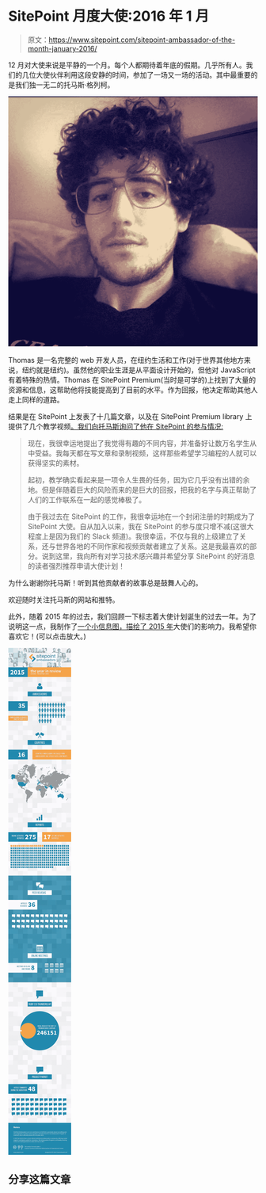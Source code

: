# SitePoint 月度大使:2016 年 1 月

> 原文：<https://www.sitepoint.com/sitepoint-ambassador-of-the-month-january-2016/>

12 月对大使来说是平静的一个月。每个人都期待着年底的假期。几乎所有人。我们的几位大使伙伴利用这段安静的时间，参加了一场又一场的活动。其中最重要的是我们独一无二的托马斯·格列柯。

![Thomas Greco](img/f64bd5fff4558778f555e7eac8ffb38d.png)

Thomas 是一名完整的 web 开发人员，在纽约生活和工作(对于世界其他地方来说，纽约就是纽约)。虽然他的职业生涯是从平面设计开始的，但他对 JavaScript 有着特殊的热情。Thomas 在 SitePoint Premium(当时是可学的)上找到了大量的资源和信息，这帮助他将技能提高到了目前的水平。作为回报，他决定帮助其他人走上同样的道路。

结果是在 SitePoint 上发表了十几篇文章，以及在 SitePoint Premium library 上提供了几个教学视频[。我们向托马斯询问了他在 SitePoint 的参与情况:](https://www.sitepoint.com/premium/users/thomasjosephgreco722)

> 现在，我很幸运地提出了我觉得有趣的不同内容，并准备好让数万名学生从中受益。我每天都在写文章和录制视频，这样那些希望学习编程的人就可以获得坚实的素材。
> 
> 起初，教学确实看起来是一项令人生畏的任务，因为它几乎没有出错的余地。但是伴随着巨大的风险而来的是巨大的回报，把我的名字与真正帮助了人们的工作联系在一起的感觉棒极了。
> 
> 由于我过去在 SitePoint 的工作，我很幸运地在一个封闭注册的时期成为了 SitePoint 大使。自从加入以来，我在 SitePoint 的参与度只增不减(这很大程度上是因为我们的 Slack 频道)。我很幸运，不仅与我的上级建立了关系，还与世界各地的不同作家和视频贡献者建立了关系。这是我最喜欢的部分。说到这里，我向所有对学习技术感兴趣并希望分享 SitePoint 的好消息的读者强烈推荐申请大使计划！

为什么谢谢你托马斯！听到其他贡献者的故事总是鼓舞人心的。

欢迎随时关注托马斯的网站和推特。

此外，随着 2015 年的过去，我们回顾一下标志着大使计划诞生的过去一年。为了说明这一点，我制作了[一个小信息图，描绘了 2015 年](http://elioqoshi.me/en/2015/12/sitepoint-ambassadors-2015-review/)大使们的影响力。我希望你喜欢它！(可以点击放大。)

[![Ambassador 2015 Infographic](img/eaa45eacdd4c20c99c7c88111647e708.png)](https://uploads.sitepoint.com/wp-content/uploads/2016/01/1452321465infographic-ambassador-2015.jpg)

## 分享这篇文章